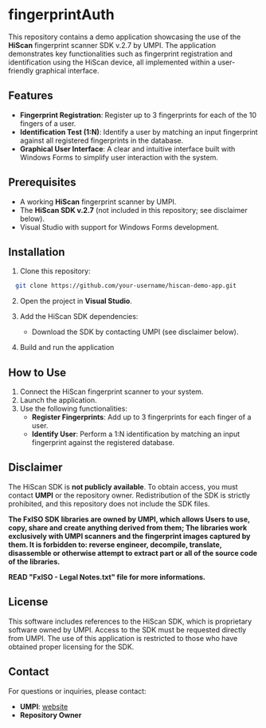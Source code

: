 # fingerprintAuth

This repository contains a demo application showcasing the use of the **HiScan** fingerprint scanner SDK v.2.7 by UMPI. The application demonstrates key functionalities such as fingerprint registration and identification using the HiScan device, all implemented within a user-friendly graphical interface.

## Features

- **Fingerprint Registration**: Register up to 3 fingerprints for each of the 10 fingers of a user.  
- **Identification Test (1:N)**: Identify a user by matching an input fingerprint against all registered fingerprints in the database.  
- **Graphical User Interface**: A clear and intuitive interface built with Windows Forms to simplify user interaction with the system.

## Prerequisites

- A working **HiScan** fingerprint scanner by UMPI.
- The **HiScan SDK v.2.7** (not included in this repository; see disclaimer below).
- Visual Studio with support for Windows Forms development.

## Installation

1. Clone this repository:

 ```bash
   git clone https://github.com/your-username/hiscan-demo-app.git
```

2. Open the project in **Visual Studio**.

3. Add the HiScan SDK dependencies:
   - Download the SDK by contacting UMPI (see disclaimer below).

4. Build and run the application

## How to Use

1. Connect the HiScan fingerprint scanner to your system.
2. Launch the application.
3. Use the following functionalities:
   - **Register Fingerprints**: Add up to 3 fingerprints for each finger of a user.
   - **Identify User**: Perform a 1:N identification by matching an input fingerprint against the registered database.

## Disclaimer

The HiScan SDK is **not publicly available**. To obtain access, you must contact **UMPI** or the repository owner. Redistribution of the SDK is strictly prohibited, and this repository does not include the SDK files.

**The FxISO SDK libraries are owned by UMPI, which allows Users to use, copy, share and create anything derived from them;
The libraries work exclusively with UMPI scanners and the fingerprint images captured by them.
It is forbidden to: reverse engineer, decompile, translate, disassemble or otherwise attempt to extract part or all of the source code of the libraries.**

**READ "FxISO - Legal Notes.txt" file for more informations.**

## License

This software includes references to the HiScan SDK, which is proprietary software owned by UMPI. Access to the SDK must be requested directly from UMPI. The use of this application is restricted to those who have obtained proper licensing for the SDK.


## Contact

For questions or inquiries, please contact:

- **UMPI**: [website](https://www.umpi.it/biometrika/)
- **Repository Owner**
